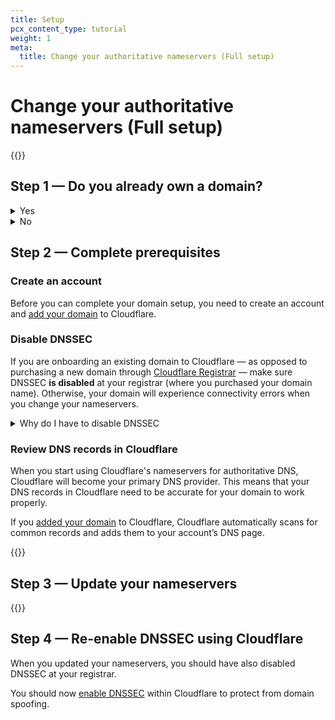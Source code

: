 ```yaml
---
title: Setup
pcx_content_type: tutorial
weight: 1
meta:
  title: Change your authoritative nameservers (Full setup)
---
```


# Change your authoritative nameservers (Full setup)

{{<render file="_full-setup-definition.md">}}

## Step 1 — Do you already own a domain?

<details>
<summary>Yes</summary>
<div>

If you already own a domain and want to use Cloudflare for your authoritative DNS, proceed with this tutorial.

</div>
</details>

<details>
<summary>No</summary>
<div>

If you do not already own a domain name and plan to use Cloudflare for your authoritative DNS, we highly recommend purchasing your domain name through [Cloudflare Registrar](/registrar/get-started/register-domain/).

Using Cloudflare Registrar simplifies your setup process by automatically using Cloudflare for authoritative DNS.

</div>
</details>

## Step 2 — Complete prerequisites

### Create an account

Before you can complete your domain setup, you need to create an account and [add your domain](/fundamentals/get-started/setup/add-site/) to Cloudflare.

### Disable DNSSEC

If you are onboarding an existing domain to Cloudflare — as opposed to purchasing a new domain through [Cloudflare Registrar](/registrar/) — make sure DNSSEC **is disabled** at your registrar (where you purchased your domain name). Otherwise, your domain will experience connectivity errors when you change your nameservers.

<details>
<summary>Why do I have to disable DNSSEC</summary>
<div>

When your domain has [DNSSEC enabled](https://www.cloudflare.com/learning/dns/dns-security/#what-is-dnssec), your DNS provider digitally signs all your DNS records. This action prevents anyone else from issuing false DNS records on your behalf and redirecting traffic intended for your domain.

However, having a single set of signed records also prevents Cloudflare from issuing new DNS records on your behalf (which is part of using Cloudflare for your authoritative nameservers). So if you change your nameservers without disabling DNSSEC, DNSSEC will prevent Cloudflare's DNS records from resolving properly.

</div>
</details>

### Review DNS records in Cloudflare

When you start using Cloudflare's nameservers for authoritative DNS, Cloudflare will become your primary DNS provider. This means that your DNS records in Cloudflare need to be accurate for your domain to work properly.

If you [added your domain](/fundamentals/get-started/setup/add-site/) to Cloudflare, Cloudflare automatically scans for common records and adds them to your account’s DNS page.

{{<render file="_dns-scan-procedure.md">}}

## Step 3 — Update your nameservers

{{<render file="_update-nameservers.md">}}

## Step 4 — Re-enable DNSSEC using Cloudflare

When you updated your nameservers, you should have also disabled DNSSEC at your registrar.

You should now [enable DNSSEC](/dns/additional-options/dnssec/) within Cloudflare to protect from domain spoofing.
